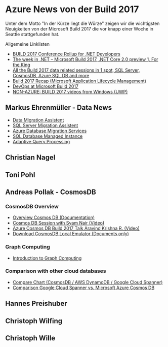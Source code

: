 # Azure News von der Build 2017

Unter dem Motto "In der Kürze liegt die Würze" zeigen wir die wichtigsten Neuigkeiten von der Microsoft Build 2017
 die vor knapp einer Woche in Seattle stattgefunden hat.

 Allgemeine Linklisten

  * [BUILD 2017 Conference Rollup for .NET Developers](https://www.hanselman.com/blog/BUILD2017ConferenceRollupForNETDevelopers.aspx)
  * [The week in .NET – Microsoft Build 2017, .NET Core 2.0 preview 1, For the King](https://blogs.msdn.microsoft.com/dotnet/2017/05/16/the-week-in-net-microsoft-build-2017-net-core-2-0-preview-1-for-the-king/)
  * [All the Build 2017 data related sessions in 1 spot, SQL Server, CosmosDB, Azure SQL DB and more ](https://sqlservercode.blogspot.co.at/2017/05/all-build-2017-data-related-sessions-in.html)
  * [Build 2017 Recap (Microsoft Application Lifecycle Management)](https://blogs.msdn.microsoft.com/visualstudioalm/2017/05/17/build-2017-recap/)
  * [DevOps at Microsoft Build 2017](https://edsquared.com/devops-at-microsoft-build-2017-c9b2d97bfca8)
  * [NON-AZURE: BUILD 2017 videos from Windows (UWP)](https://matthijs.hoekstraonline.net/2017/05/18/build-2017-videos-from-windows-uwp/)

## Markus Ehrenmüller - Data News

* [Data Migration Assistent](https://blogs.msdn.microsoft.com/datamigration/2017/01/25/data-migration-assistant-dma-v3-0/)
* [SQL Server Migration Assistent](https://blogs.msdn.microsoft.com/datamigration/2016/12/22/released-sql-server-migration-assistant-ssma-v7-2/)
* [Azure Database Migration Services](https://sqldatabase-migrationpreview.azurewebsites.net/)
* [SQL Database Managed Instance](https://info.microsoft.com/sql-database-managed-instance-register.html)
* [Adaptive Query Processing](https://channel9.msdn.com/Events/Data-Science/Microsoft-Data-Amp-2017/SQL-Server-2017-Adaptive-Query-Processing)

## Christian Nagel

## Toni Pohl

## Andreas Pollak - CosmosDB

### CosmosDB Overview

* [Overview Cosmos DB (Documentation)](https://docs.microsoft.com/en-us/azure/cosmos-db/introduction)
* [Cosmos DB Session with Syam Nair (Video)](https://channel9.msdn.com/Events/Build/2017/C9L08)
* [Azure Cosmos DB Build 2017 Talk Aravind Krishna R. (Video)](https://channel9.msdn.com/events/Build/2017/T6058)
* [Download CosmosDB Local Emulator (Documents only)](https://docs.microsoft.com/en-us/azure/documentdb/documentdb-nosql-local-emulator) 

### Graph Computing

* [Introduction to Graph Computing](https://tinkerpop.apache.org/docs/current/reference/#intro)

### Comparison with other cloud databases

* [Compare Chart (CosmosDB / AWS DynamoDB / Google Cloud Spanner)](http://www.evdemon.org/2017/a-chart-comparing-azure-cosmos-db-amazon-dynamodb-and-google)
* [Comparison Google Cloud Spanner vs. Microsoft Azure Cosmos DB](https://db-engines.com/en/system/Google+Cloud+Spanner;Microsoft+Azure+Cosmos+DB)

## Hannes Preishuber

## Christoph Wilfing

## Christoph Wille

